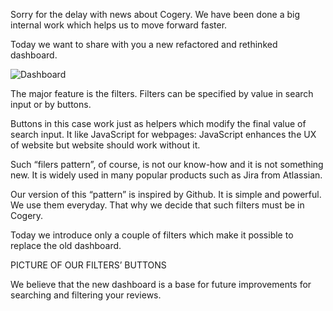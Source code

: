 Sorry for the delay with news about Cogery. We have been done a big internal work which helps us to move forward faster.

Today we want to share with you a new refactored and rethinked dashboard.

![Dashboard](images/dashboard.png)

The major feature is the filters. Filters can be specified by value in search input or by buttons.

Buttons in this case work just as helpers which modify the final value of search input. It like JavaScript for webpages: JavaScript enhances the UX of website but website should work without it.

Such “filers pattern”, of course, is not our know-how and it is not something new. It is widely used in many popular products such as Jira from Atlassian.

Our version of this “pattern” is inspired by Github. It is simple and powerful. We use them everyday. That why we decide that such filters must be in Cogery.

Today we introduce only a couple of filters which make it possible to replace the old dashboard.

PICTURE OF OUR FILTERS’ BUTTONS

We believe that the new dashboard is a base for future improvements for searching and filtering your reviews.
